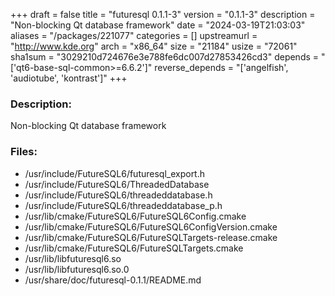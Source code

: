 +++
draft = false
title = "futuresql 0.1.1-3"
version = "0.1.1-3"
description = "Non-blocking Qt database framework"
date = "2024-03-19T21:03:03"
aliases = "/packages/221077"
categories = []
upstreamurl = "http://www.kde.org"
arch = "x86_64"
size = "21184"
usize = "72061"
sha1sum = "3029210d724676e3e788fe6dc007d27853426cd3"
depends = "['qt6-base-sql-common>=6.6.2']"
reverse_depends = "['angelfish', 'audiotube', 'kontrast']"
+++
### Description: 
Non-blocking Qt database framework

### Files: 
* /usr/include/FutureSQL6/futuresql_export.h
* /usr/include/FutureSQL6/ThreadedDatabase
* /usr/include/FutureSQL6/threadeddatabase.h
* /usr/include/FutureSQL6/threadeddatabase_p.h
* /usr/lib/cmake/FutureSQL6/FutureSQL6Config.cmake
* /usr/lib/cmake/FutureSQL6/FutureSQL6ConfigVersion.cmake
* /usr/lib/cmake/FutureSQL6/FutureSQLTargets-release.cmake
* /usr/lib/cmake/FutureSQL6/FutureSQLTargets.cmake
* /usr/lib/libfuturesql6.so
* /usr/lib/libfuturesql6.so.0
* /usr/share/doc/futuresql-0.1.1/README.md
